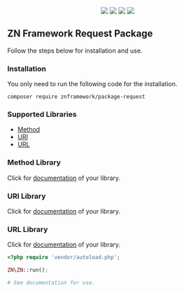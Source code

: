 <p align="center">
<a href="https://packagist.org/packages/znframework/package-request" rel="nofollow">
	<img src="https://img.shields.io/packagist/dt/znframework/package-request?style=flat-square" style="max-width:100%;"></a>
<a href="//packagist.org/packages/znframework/package-request" rel="nofollow">
	<img src="https://img.shields.io/github/v/release/znframework/package-request?style=flat-square&color=00BFFF" style="max-width:100%;"></a>
<a href="//packagist.org/packages/znframework/package-request" rel="nofollow">
	<img src="https://img.shields.io/github/release-date/znframework/package-request?style=flat-square" style="max-width:100%;"></a>
<a href="//packagist.org/packages/znframework/package-request" rel="nofollow">
	<img src="https://img.shields.io/github/license/znframework/package-request?style=flat-square" style="max-width:100%;"></a>
</p>

<h2>ZN Framework Request Package</h2>
<p>
Follow the steps below for installation and use.
</p>

<h3>Installation</h3>
<p>
You only need to run the following code for the installation.
</p>

```
composer require znframework/package-request
```

<h3>Supported Libraries</h3>
<ul>
    <li><a href="#method">Method</a></li>
    <li><a href="#uri">URI</a></li>
    <li><a href="#url">URL</a></li>
</ul>

<h3>Method Library</h3>
<p id="method">
Click for <a href="https://docs.znframework.com/veri-transfer-kutuphaneleri/metot-kutuphanesi">documentation</a> of your library.

<h3>URI Library</h3>
<p id="uri">
Click for <a href="https://docs.znframework.com/veri-transfer-kutuphaneleri/uri-kutuphanesi">documentation</a> of your library.
</p>

<h3>URL Library</h3>
<p id="url">
Click for <a href="https://docs.znframework.com/veri-transfer-kutuphaneleri/url-islem-kutuphanesi">documentation</a> of your library.
</p>

```php
<?php require 'vendor/autoload.php';

ZN\ZN::run();

# See documentation for use.
```
